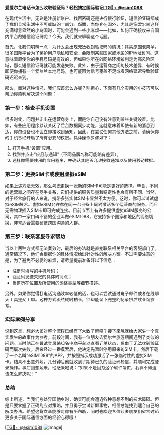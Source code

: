 **爱爱尔兰电话卡怎么收取验证码？轻松搞定国际验证[[TG💪+ @esim1088](https://t.me/s/esim1088)]**

在现代生活中，无论是注册新账户、找回密码还是进行银行验证，短信验证码都成了我们日常生活中不可或缺的一部分。然而，当你身在国外，尤其是像爱尔兰这样充满绿意盎然的小岛国时，可能会遇到一些小麻烦——比如，如何正确接收来自国内平台的短信验证码呢？今天，我们就来聊聊这个话题。

首先，让我们明确一点：为什么会出现无法收到验证码的情况？其实原因很简单，很多国际平台为了保护用户隐私和安全，会限制某些国家或地区的IP地址访问。这意味着即使你的手机号码是有效的，但如果你所在的网络环境被判定为高风险区域，那么短信验证码就可能发送失败。此外，由于运营商之间的技术差异，有时候即便你拥有一个爱尔兰本地号码，也可能因为信号覆盖不足或者网络延迟导致验证码迟迟未到。

那么，面对这种情况，我们应该怎么办呢？别担心，下面有几个实用的小技巧可以帮助你顺利解决这个问题：

### 第一步：检查手机设置

很多时候，问题并非出在运营商身上，而是你自己没有注意到某些关键设置。比如，有些应用程序默认关闭了后台数据同步功能，这就意味着即使有新的消息到达，你的设备也不会立即接收到通知。因此，在尝试任何其他方法之前，请确保你的手机已经开启了所有必要的权限。具体操作步骤如下：
1. 打开手机“设置”应用。
2. 找到并点击“应用与通知”（不同品牌名称可能略有差异）。
3. 选择你需要使用的应用程序，并确认其是否允许接收通知以及使用移动数据。

### 第二步：更换SIM卡或使用虚拟eSIM

如果上述方法无效，那么考虑更换一张新的SIM卡可能是更好的选择。毕竟，不同的运营商之间存在竞争关系，它们提供的服务质量和稳定性也会有所不同。当然，对于经常旅行的人来说，携带多张实体SIM卡显然不太方便。这时，你可以试试虚拟eSIM技术。虚拟eSIM允许你在同一台设备上同时激活多个运营商的服务，而且无需物理插入SIM卡即可完成连接。目前市面上有许多提供虚拟eSIM服务的公司，其中一家口碑不错的企业叫做eSIM1088，它支持多个国家和地区的网络切换，非常适合需要频繁跨国沟通的人群。

### 第三步：联系客服寻求帮助

当以上两种方式都无法奏效时，最后的办法就是直接联系相关平台的客服部门了。通常情况下，他们会根据你的具体情况给出针对性的解决方案。不过需要注意的是，为了避免不必要的麻烦，请尽量提前准备好以下信息：
- 注册时填写的手机号码；
- 验证码发送失败的具体时间点；
- 当前所在位置及所使用的网络类型等细节描述。

另外，如果你觉得打电话沟通效率较低的话，也可以尝试通过电子邮件或者在线聊天工具提交工单。这种方式虽然耗时稍长，但却能留下完整的记录供后续查询参考。

### 实际案例分享

说到这里，想必大家对整个流程已经有了大致了解吧？接下来我就给大家讲一个真实发生的故事作为参考。前段时间，我有一位朋友去爱尔兰旅游期间遇到了类似的问题。当时他正在尝试登录某知名电商平台以查看订单状态，但由于无法收到验证码而屡次失败。后来经过一番摸索后，他决定先暂时停用原来的SIM卡，然后下载了一个名叫“eSIM1088”的APP，并按照指示成功激活了一张临时性的虚拟SIM卡。结果不出意外地，几分钟后他就收到了期待已久的验证码短信，并顺利完成登录操作。事后回想起来，他感慨地说：“如果不是因为这个软件帮忙，我真不知道该怎么解决呢！”

### 总结

综上所述，当我们身处异国他乡时，确实可能会遭遇各种意想不到的技术障碍。但是只要掌握了正确的应对策略，并且勇于尝试新鲜事物，相信总能找到适合自己的解决办法。希望这篇文章能够对你有所帮助，同时也欢迎各位读者朋友们留言讨论更多关于国际通信方面的经验心得哦！

[[TG💪+ @esim1088](https://t.me/s/esim1088) ![Image](https://i.postimg.cc/4NQfJmqS/Snipaste-2025-05-13-00-14-12.png)]